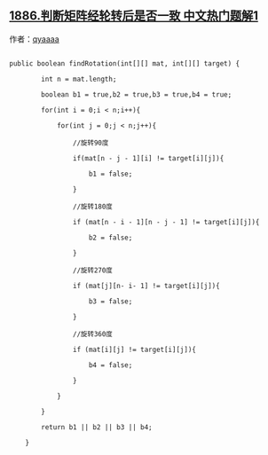 ## [1886.判断矩阵经轮转后是否一致 中文热门题解1](https://leetcode.cn/problems/determine-whether-matrix-can-be-obtained-by-rotation/solutions/100000/mei-ju-si-chong-qing-kuang-jin-xing-bi-j-r3ko)

作者：[qyaaaa](https://leetcode.cn/u/qyaaaa)
```
public boolean findRotation(int[][] mat, int[][] target) {
        int n = mat.length;
        boolean b1 = true,b2 = true,b3 = true,b4 = true;
        for(int i = 0;i < n;i++){
            for(int j = 0;j < n;j++){
                //旋转90度
                if(mat[n - j - 1][i] != target[i][j]){
                    b1 = false;
                }
                //旋转180度
                if (mat[n - i - 1][n - j - 1] != target[i][j]){
                    b2 = false;
                }
                //旋转270度
                if (mat[j][n- i- 1] != target[i][j]){
                    b3 = false;
                }
                //旋转360度
                if (mat[i][j] != target[i][j]){
                    b4 = false;
                }
            }
        }
        return b1 || b2 || b3 || b4;
    }
```
